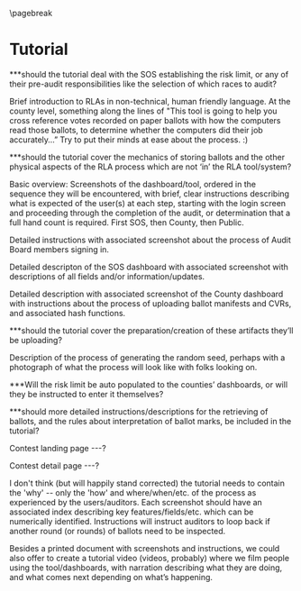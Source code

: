 \pagebreak

Tutorial
========

***should the tutorial deal with the SOS establishing the risk
limit, or any of their pre-audit responsibilities like the selection
of which races to audit?

Brief introduction to RLAs in non-technical, human friendly language.
At the county level, something along the lines of "This tool is going
to help you cross reference votes recorded on paper ballots with how 
the computers read those ballots, to determine whether the computers
did their job accurately…” Try to put their minds at ease about the
process. :)

***should the tutorial cover the mechanics of storing ballots and the
other physical aspects of the RLA process which are not ‘in’ the RLA
tool/system?

Basic overview: Screenshots of the dashboard/tool, ordered in the sequence
they will be encountered, with brief, clear instructions describing what
is expected of the user(s) at each step, starting with the login screen
and proceeding through the completion of the audit, or determination that
a full hand count is required. First SOS, then County, then Public.

Detailed instructions with associated screenshot about the process of
Audit Board members signing in.

Detailed descripton of the SOS dashboard with associated screenshot with
descriptions of all fields and/or information/updates.

Detailed description with associated screenshot of the County dashboard
with instructions about the process of uploading ballot manifests and
CVRs, and associated hash functions.

***should the tutorial cover the preparation/creation of these artifacts
they’ll be uploading?

Description of the process of generating the random seed, perhaps with a
photograph of what the process will look like with folks looking on.

***Will the risk limit be auto populated to the counties’ dashboards, or
will they be instructed to enter it themselves?

***should more detailed instructions/descriptions for the retrieving of
ballots, and the rules about interpretation of ballot marks, be included
in the tutorial?

Contest landing page ---?

Contest detail page ---?

I don't think (but will happily stand corrected) the tutorial needs to contain
the 'why' -- only the 'how' and where/when/etc. of the process as experienced
by the users/auditors. Each screenshot should have an associated index
describing key features/fields/etc. which can be numerically identified.
Instructions will instruct auditors to loop back if another round (or rounds)
of ballots need to be inspected.

Besides a printed document with screenshots and instructions, we could also
offer to create a tutorial video (videos, probably) where we film people using
the tool/dashboards, with narration describing what they are doing, and what comes
next depending on what’s happening.
